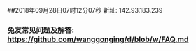 ##2018年09月28日07时12分07秒 新址: 142.93.183.239
### 兔友常见问题及解答: https://github.com/wanggonging/d/blob/w/FAQ.md
